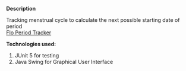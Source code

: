**Description**

Tracking menstrual cycle to calculate the next possible starting date of period </br>
    [Flo Period Tracker](./period_tracker)
    
**Technologies used:**

1. JUnit 5 for testing
2. Java Swing for Graphical User Interface

 



